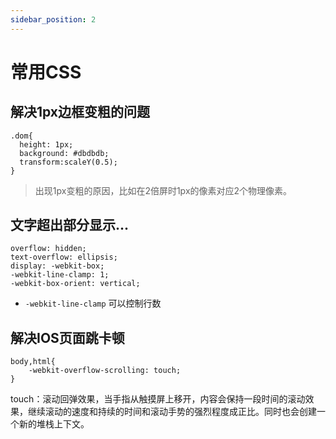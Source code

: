 ```yaml
---
sidebar_position: 2
---
```


# 常用CSS


## 解决1px边框变粗的问题

```
.dom{
  height: 1px;
  background: #dbdbdb;
  transform:scaleY(0.5);
}
```

>出现1px变粗的原因，比如在2倍屏时1px的像素对应2个物理像素。

## 文字超出部分显示...

```
overflow: hidden;
text-overflow: ellipsis;
display: -webkit-box;
-webkit-line-clamp: 1;
-webkit-box-orient: vertical;
```

- `-webkit-line-clamp` 可以控制行数

## 解决IOS页面跳卡顿

```
body,html{
    -webkit-overflow-scrolling: touch;
}
```

touch：滚动回弹效果，当手指从触摸屏上移开，内容会保持一段时间的滚动效果，继续滚动的速度和持续的时间和滚动手势的强烈程度成正比。同时也会创建一个新的堆栈上下文。

